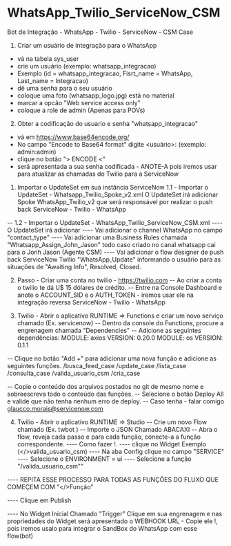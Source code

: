 # WhatsApp_Twilio_ServiceNow_CSM
Bot de Integração - WhatsApp - Twilio - ServiceNow - CSM Case

1) Criar um usuário de integração para o WhatsApp
-	vá na tabela sys_user
- crie um usuário (exemplo: whatsapp_integracao)
- Exemplo (id = whatsapp_integracao, Fisrt_name = WhatsApp, Last_name = Integracao)
- dê uma senha para o seu usuário
- coloque uma foto (whatsapp_logo.jpg) está no material
- marcar a opcão "Web service access only"
- coloque a role de admin (Apenas para POVs)   

2) Obter a codificação do usuario e senha "whatsapp_integracao"
- vá em https://www.base64encode.org/ 
- No campo "Encode to Base64 format" digite  <usuário>:<senha>  (exemplo:  admin:admin)
- clique no botão "> ENCODE <"
- será apresentada a sua senha codificada - ANOTE-A pois iremos usar para atualizar as chamadas do Twilio para a ServiceNow


1) Importar o UpdateSet em sua instância ServiceNow
1.1 - Importar o UpdateSet - Whatsapp_Twilio_Spoke_v2.xml 
	O UpdateSet irá adicionar
	Spoke WhatsApp_Twilio_v2 que será responsável por realizar o push back ServiceNow - Twilio - WhatsApp

-- 1.2 - Importar o UpdateSet - WhatsApp_Twilio_ServiceNow_CSM.xml 
---- O UpdateSet irá adicionar
---- Vai adicionar o channel WhatsApp no campo "contact_type"
---- Vai adicionar uma Business Rules chamada "Whatsapp_Assign_John_Jason" todo caso criado no canal whatsapp cai para o Jonh Jason (Agente CSM)
---- Vai adicionar o flow designer de push back ServiceNow Twilio "WhatsApp_Update" informando o usuário para as situações de "Awaiting Info", Resolved, Closed.


2) Passo - Criar uma conta no twilio - https://twilio.com 
-- Ao criar a conta o twilio te dá U$ 15 dólares de crédito.
-- Entre na Console Dashboard e anote o ACCOUNT_SID e o AUTH_TOKEN - iremos usar ele na integração reversa ServiceNow - Twilio - WhatsApp

3) Twilio - Abrir o aplicativo RUNTIME => Functions e criar um novo serviço chamado (Ex. servicenow)
-- Dentro da console do Functions, procure a engrenagem chamada "Dependencies"
-- Adicione as seguintes dependências:
MODULE: axios VERSION: 0.20.0
MODULE: os    VERSION: 0.1.1

-- Clique no botão "Add +" para adicionar uma nova função e adicione as seguintes funções.
/busca_feed_case
/update_case
/lista_case
/consulta_case
/valida_usuario_csm
/cria_case

-- Copie o conteúdo dos arquivos postados no git de mesmo nome e sobreescreva todo o conteúdo das funções.
-- Selecione o botão Deploy All e valide que não tenha nenhum erro de deploy.
-- Caso tenha - falar comigo glaucco.morais@servicenow.com

4) Twilio - Abrir o aplicativo RUNTIME => Studio
-- Crie um novo Flow chamado (Ex. twbot )
-- Importe o JSON Chamado ABACAXI
-- Abra o flow, reveja cada passo e para cada função, conecte-a a função correspondente.
---- Como fazer !.
---- clique no Widget Exemplo (</>valida_usuario_csm)
---- Na aba Config clique no campo "SERVICE"
---- Selecione o ENVIRONMENT = ui 
---- Selecione a função "/valida_usuario_csm""

---- REPITA ESSE PROCESSO PARA TODAS AS FUNÇÕES DO FLUXO QUE COMEÇEM COM "</>Função"

---- Clique em Publish

---- No Widget Inicial Chamado "Trigger" Clique em sua engrenagem e nas propriedades do Widget será apresentado o WEBHOOK URL - Copie ele !, pois iremos usalo para integrar o SandBox do WhatsApp com esse flow(bot)
